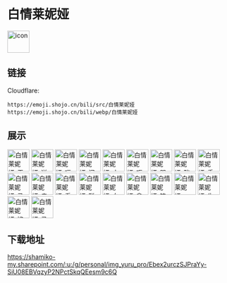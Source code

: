 # 白情莱妮娅
<img src="https://emoji.shojo.cn/bili/src/白情莱妮娅/icon.png" width="50" height="50" alt="icon">

## 链接
Cloudflare:
```
https://emoji.shojo.cn/bili/src/白情莱妮娅
https://emoji.shojo.cn/bili/webp/白情莱妮娅
```
## 展示
<img src="https://emoji.shojo.cn/bili/src/白情莱妮娅/白情莱妮娅-无语.png" width="50" height="50" alt="白情莱妮娅-无语">
<img src="https://emoji.shojo.cn/bili/src/白情莱妮娅/白情莱妮娅-送花.png" width="50" height="50" alt="白情莱妮娅-送花">
<img src="https://emoji.shojo.cn/bili/src/白情莱妮娅/白情莱妮娅-嗝.png" width="50" height="50" alt="白情莱妮娅-嗝">
<img src="https://emoji.shojo.cn/bili/src/白情莱妮娅/白情莱妮娅-问号.png" width="50" height="50" alt="白情莱妮娅-问号">
<img src="https://emoji.shojo.cn/bili/src/白情莱妮娅/白情莱妮娅-小马犯困.png" width="50" height="50" alt="白情莱妮娅-小马犯困">
<img src="https://emoji.shojo.cn/bili/src/白情莱妮娅/白情莱妮娅-呕.png" width="50" height="50" alt="白情莱妮娅-呕">
<img src="https://emoji.shojo.cn/bili/src/白情莱妮娅/白情莱妮娅-哭哭.png" width="50" height="50" alt="白情莱妮娅-哭哭">
<img src="https://emoji.shojo.cn/bili/src/白情莱妮娅/白情莱妮娅-酸.png" width="50" height="50" alt="白情莱妮娅-酸">
<img src="https://emoji.shojo.cn/bili/src/白情莱妮娅/白情莱妮娅-委屈.png" width="50" height="50" alt="白情莱妮娅-委屈">
<img src="https://emoji.shojo.cn/bili/src/白情莱妮娅/白情莱妮娅-马门.png" width="50" height="50" alt="白情莱妮娅-马门">
<img src="https://emoji.shojo.cn/bili/src/白情莱妮娅/白情莱妮娅-亲亲.png" width="50" height="50" alt="白情莱妮娅-亲亲">
<img src="https://emoji.shojo.cn/bili/src/白情莱妮娅/白情莱妮娅-看手机.png" width="50" height="50" alt="白情莱妮娅-看手机">
<img src="https://emoji.shojo.cn/bili/src/白情莱妮娅/白情莱妮娅-聪明.png" width="50" height="50" alt="白情莱妮娅-聪明">
<img src="https://emoji.shojo.cn/bili/src/白情莱妮娅/白情莱妮娅-白眼.png" width="50" height="50" alt="白情莱妮娅-白眼">
<img src="https://emoji.shojo.cn/bili/src/白情莱妮娅/白情莱妮娅-拿枪.png" width="50" height="50" alt="白情莱妮娅-拿枪">
<img src="https://emoji.shojo.cn/bili/src/白情莱妮娅/白情莱妮娅-铸币.png" width="50" height="50" alt="白情莱妮娅-铸币">
<img src="https://emoji.shojo.cn/bili/src/白情莱妮娅/白情莱妮娅-suki.png" width="50" height="50" alt="白情莱妮娅-suki">
<img src="https://emoji.shojo.cn/bili/src/白情莱妮娅/白情莱妮娅-生气.png" width="50" height="50" alt="白情莱妮娅-生气">
<img src="https://emoji.shojo.cn/bili/src/白情莱妮娅/白情莱妮娅-尴尬.png" width="50" height="50" alt="白情莱妮娅-尴尬">
<img src="https://emoji.shojo.cn/bili/src/白情莱妮娅/白情莱妮娅-马来.png" width="50" height="50" alt="白情莱妮娅-马来">

## 下载地址

https://shamiko-my.sharepoint.com/:u:/g/personal/img_yuru_pro/Ebex2urczSJPraYy-SiU08EBVqzyP2NPctSkqQEesm9c6Q